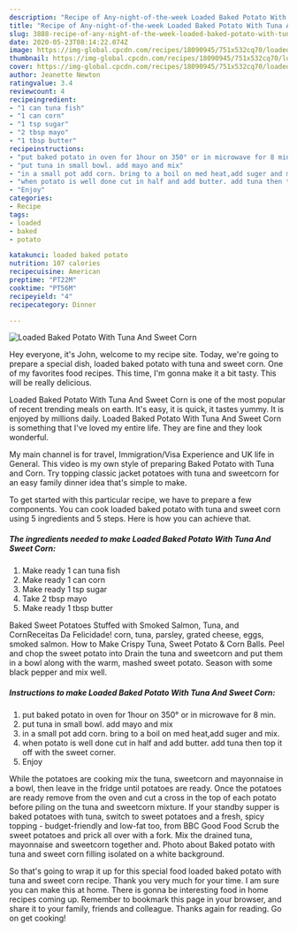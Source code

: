 ```yaml
---
description: "Recipe of Any-night-of-the-week Loaded Baked Potato With Tuna And Sweet Corn"
title: "Recipe of Any-night-of-the-week Loaded Baked Potato With Tuna And Sweet Corn"
slug: 3888-recipe-of-any-night-of-the-week-loaded-baked-potato-with-tuna-and-sweet-corn
date: 2020-05-23T08:14:22.074Z
image: https://img-global.cpcdn.com/recipes/18090945/751x532cq70/loaded-baked-potato-with-tuna-and-sweet-corn-recipe-main-photo.jpg
thumbnail: https://img-global.cpcdn.com/recipes/18090945/751x532cq70/loaded-baked-potato-with-tuna-and-sweet-corn-recipe-main-photo.jpg
cover: https://img-global.cpcdn.com/recipes/18090945/751x532cq70/loaded-baked-potato-with-tuna-and-sweet-corn-recipe-main-photo.jpg
author: Jeanette Newton
ratingvalue: 3.4
reviewcount: 4
recipeingredient:
- "1 can tuna fish"
- "1 can corn"
- "1 tsp sugar"
- "2 tbsp mayo"
- "1 tbsp butter"
recipeinstructions:
- "put baked potato in oven for 1hour on 350° or in microwave for 8 min."
- "put tuna in small bowl. add mayo and mix"
- "in a small pot add corn. bring to a boil on med heat,add suger and mix."
- "when potato is well done cut in half and add butter. add tuna then top it off with the sweet corner."
- "Enjoy"
categories:
- Recipe
tags:
- loaded
- baked
- potato

katakunci: loaded baked potato 
nutrition: 107 calories
recipecuisine: American
preptime: "PT22M"
cooktime: "PT56M"
recipeyield: "4"
recipecategory: Dinner

---
```



![Loaded Baked Potato With Tuna And Sweet Corn](https://img-global.cpcdn.com/recipes/18090945/751x532cq70/loaded-baked-potato-with-tuna-and-sweet-corn-recipe-main-photo.jpg)

Hey everyone, it's John, welcome to my recipe site. Today, we're going to prepare a special dish, loaded baked potato with tuna and sweet corn. One of my favorites food recipes. This time, I'm gonna make it a bit tasty. This will be really delicious.

Loaded Baked Potato With Tuna And Sweet Corn is one of the most popular of recent trending meals on earth. It's easy, it is quick, it tastes yummy. It is enjoyed by millions daily. Loaded Baked Potato With Tuna And Sweet Corn is something that I've loved my entire life. They are fine and they look wonderful.

My main channel is for travel, Immigration/Visa Experience and UK life in General. This video is my own style of preparing Baked Potato with Tuna and Corn. Try topping classic jacket potatoes with tuna and sweetcorn for an easy family dinner idea that&#39;s simple to make.


To get started with this particular recipe, we have to prepare a few components. You can cook loaded baked potato with tuna and sweet corn using 5 ingredients and 5 steps. Here is how you can achieve that.

<!--inarticleads1-->

##### The ingredients needed to make Loaded Baked Potato With Tuna And Sweet Corn:

1. Make ready 1 can tuna fish
1. Make ready 1 can corn
1. Make ready 1 tsp sugar
1. Take 2 tbsp mayo
1. Make ready 1 tbsp butter


Baked Sweet Potatoes Stuffed with Smoked Salmon, Tuna, and CornReceitas Da Felicidade! corn, tuna, parsley, grated cheese, eggs, smoked salmon. How to Make Crispy Tuna, Sweet Potato &amp; Corn Balls. Peel and chop the sweet potato into Drain the tuna and sweetcorn and put them in a bowl along with the warm, mashed sweet potato. Season with some black pepper and mix well. 

<!--inarticleads2-->

##### Instructions to make Loaded Baked Potato With Tuna And Sweet Corn:

1. put baked potato in oven for 1hour on 350° or in microwave for 8 min.
1. put tuna in small bowl. add mayo and mix
1. in a small pot add corn. bring to a boil on med heat,add suger and mix.
1. when potato is well done cut in half and add butter. add tuna then top it off with the sweet corner.
1. Enjoy


While the potatoes are cooking mix the tuna, sweetcorn and mayonnaise in a bowl, then leave in the fridge until potatoes are ready. Once the potatoes are ready remove from the oven and cut a cross in the top of each potato before piling on the tuna and sweetcorn mixture. If your standby supper is baked potatoes with tuna, switch to sweet potatoes and a fresh, spicy topping - budget-friendly and low-fat too, from BBC Good Food Scrub the sweet potatoes and prick all over with a fork. Mix the drained tuna, mayonnaise and sweetcorn together and. Photo about Baked potato with tuna and sweet corn filling isolated on a white background. 

So that's going to wrap it up for this special food loaded baked potato with tuna and sweet corn recipe. Thank you very much for your time. I am sure you can make this at home. There is gonna be interesting food in home recipes coming up. Remember to bookmark this page in your browser, and share it to your family, friends and colleague. Thanks again for reading. Go on get cooking!
